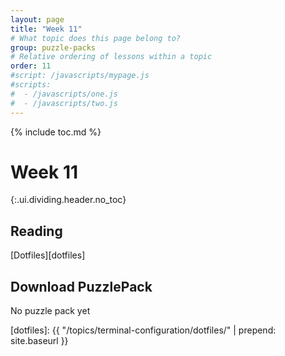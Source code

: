 ```yaml
---
layout: page
title: "Week 11"
# What topic does this page belong to?
group: puzzle-packs
# Relative ordering of lessons within a topic
order: 11
#script: /javascripts/mypage.js
#scripts:
#  - /javascripts/one.js
#  - /javascripts/two.js
---
```



{% include toc.md %}

# Week 11
{:.ui.dividing.header.no_toc}

## Reading

[Dotfiles][dotfiles]

## Download PuzzlePack

No puzzle pack yet


[lern2unix]: http://lern2unix.com/download/xyz
[dotfiles]: {{ "/topics/terminal-configuration/dotfiles/" | prepend: site.baseurl }}

